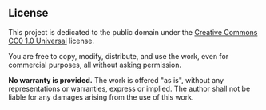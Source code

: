## License

This project is dedicated to the public domain under the [Creative Commons CC0 1.0 Universal](https://creativecommons.org/publicdomain/zero/1.0/) license.

You are free to copy, modify, distribute, and use the work, even for commercial purposes, all without asking permission.

**No warranty is provided.** The work is offered "as is", without any representations or warranties, express or implied. The author shall not be liable for any damages arising from the use of this work.
